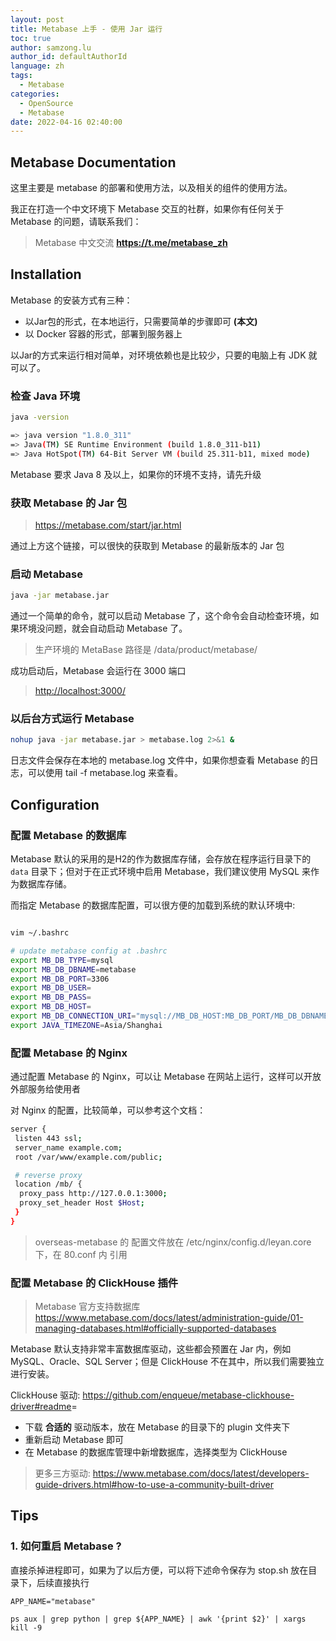 ```yaml
---
layout: post
title: Metabase 上手 - 使用 Jar 运行
toc: true
author: samzong.lu
author_id: defaultAuthorId
language: zh
tags:
  - Metabase
categories:
  - OpenSource
  - Metabase
date: 2022-04-16 02:40:00
---
```


## Metabase Documentation

这里主要是 metabase 的部署和使用方法，以及相关的组件的使用方法。

我正在打造一个中文环境下 Metabase 交互的社群，如果你有任何关于 Metabase 的问题，请联系我们：

> Metabase 中文交流 **<https://t.me/metabase_zh>**

## Installation

Metabase 的安装方式有三种：

- 以Jar包的形式，在本地运行，只需要简单的步骤即可 **(本文)**
- 以 Docker 容器的形式，部署到服务器上

以Jar的方式来运行相对简单，对环境依赖也是比较少，只要的电脑上有 JDK 就可以了。

### 检查 Java 环境

```bash
java -version

=> java version "1.8.0_311"
=> Java(TM) SE Runtime Environment (build 1.8.0_311-b11)
=> Java HotSpot(TM) 64-Bit Server VM (build 25.311-b11, mixed mode)
```

Metabase 要求 Java 8 及以上，如果你的环境不支持，请先升级

### 获取 Metabase 的 Jar 包

> <https://metabase.com/start/jar.html>

通过上方这个链接，可以很快的获取到 Metabase 的最新版本的 Jar 包

### 启动 Metabase

```bash
java -jar metabase.jar
```

通过一个简单的命令，就可以启动 Metabase 了，这个命令会自动检查环境，如果环境没问题，就会自动启动 Metabase 了。

> 生产环境的 MetaBase 路径是 /data/product/metabase/

成功启动后，Metabase 会运行在 3000 端口

> <http://localhost:3000/>

### 以后台方式运行 Metabase

```bash
nohup java -jar metabase.jar > metabase.log 2>&1 &
```

日志文件会保存在本地的 metabase.log 文件中，如果你想查看 Metabase 的日志，可以使用 tail -f metabase.log 来查看。

## Configuration

### 配置 Metabase 的数据库

Metabase 默认的采用的是H2的作为数据库存储，会存放在程序运行目录下的 `data` 目录下；但对于在正式环境中启用 Metabase，我们建议使用 MySQL 来作为数据库存储。

而指定 Metabase 的数据库配置，可以很方便的加载到系统的默认环境中:

```bash

vim ~/.bashrc

# update metabase config at .bashrc
export MB_DB_TYPE=mysql
export MB_DB_DBNAME=metabase
export MB_DB_PORT=3306
export MB_DB_USER=
export MB_DB_PASS=
export MB_DB_HOST=
export MB_DB_CONNECTION_URI="mysql://MB_DB_HOST:MB_DB_PORT/MB_DB_DBNAME?user=MB_DB_USER&password=MB_DB_PASS"
export JAVA_TIMEZONE=Asia/Shanghai
```

### 配置 Metabase 的 Nginx

通过配置 Metabase 的 Nginx，可以让 Metabase 在网站上运行，这样可以开放外部服务给使用者

对 Nginx 的配置，比较简单，可以参考这个文档：

```bash
server {
 listen 443 ssl;
 server_name example.com;
 root /var/www/example.com/public;

 # reverse proxy
 location /mb/ {
  proxy_pass http://127.0.0.1:3000;
  proxy_set_header Host $Host;
 }
}
```

> overseas-metabase 的 配置文件放在 /etc/nginx/config.d/leyan.core 下，在 80.conf 内 引用

### 配置 Metabase 的 ClickHouse 插件

> Metabase 官方支持数据库 <https://www.metabase.com/docs/latest/administration-guide/01-managing-databases.html#officially-supported-databases>

Metabase 默认支持非常丰富数据库驱动，这些都会预置在 Jar 内，例如 MySQL、Oracle、SQL Server；但是 ClickHouse 不在其中，所以我们需要独立进行安装。

ClickHouse 驱动: <https://github.com/enqueue/metabase-clickhouse-driver#readme>=

- 下载 **合适的** 驱动版本，放在 Metabase 的目录下的 plugin 文件夹下
- 重新启动 Metabase 即可
- 在 Metabase 的数据库管理中新增数据库，选择类型为 ClickHouse

> 更多三方驱动: <https://www.metabase.com/docs/latest/developers-guide-drivers.html#how-to-use-a-community-built-driver>

## Tips

### 1. 如何重启 Metabase ?

直接杀掉进程即可，如果为了以后方便，可以将下述命令保存为 stop.sh 放在目录下，后续直接执行

```shell
APP_NAME="metabase"

ps aux | grep python | grep ${APP_NAME} | awk '{print $2}' | xargs kill -9
```

